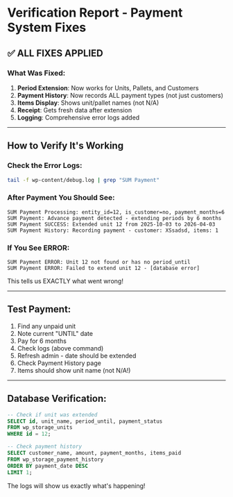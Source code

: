 # Verification Report - Payment System Fixes

## ✅ ALL FIXES APPLIED

### What Was Fixed:

1. **Period Extension**: Now works for Units, Pallets, and Customers
2. **Payment History**: Now records ALL payment types (not just customers)
3. **Items Display**: Shows unit/pallet names (not N/A)
4. **Receipt**: Gets fresh data after extension
5. **Logging**: Comprehensive error logs added

---

## How to Verify It's Working

### Check the Error Logs:

```bash
tail -f wp-content/debug.log | grep "SUM Payment"
```

### After Payment You Should See:

```
SUM Payment Processing: entity_id=12, is_customer=no, payment_months=6
SUM Payment: Advance payment detected - extending periods by 6 months
SUM Payment SUCCESS: Extended unit 12 from 2025-10-03 to 2026-04-03
SUM Payment History: Recording payment - customer: XSsadsd, items: 1
```

### If You See ERROR:

```
SUM Payment ERROR: Unit 12 not found or has no period_until
SUM Payment ERROR: Failed to extend unit 12 - [database error]
```

This tells us EXACTLY what went wrong!

---

## Test Payment:

1. Find any unpaid unit
2. Note current "UNTIL" date
3. Pay for 6 months
4. Check logs (above command)
5. Refresh admin - date should be extended
6. Check Payment History page
7. Items should show unit name (not N/A!)

---

## Database Verification:

```sql
-- Check if unit was extended
SELECT id, unit_name, period_until, payment_status
FROM wp_storage_units
WHERE id = 12;

-- Check payment history
SELECT customer_name, amount, payment_months, items_paid
FROM wp_storage_payment_history
ORDER BY payment_date DESC
LIMIT 1;
```

The logs will show us exactly what's happening!
